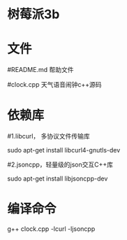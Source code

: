 # 树莓派3b

# 文件

#README.md 帮助文件

#clock.cpp 天气语音闹钟c++源码

# 依赖库

#1.libcurl， 多协议文件传输库

sudo apt-get install libcurl4-gnutls-dev

#2.jsoncpp，轻量级的json交互C++库

sudo apt-get install  libjsoncpp-dev

# 编译命令

g++ clock.cpp -lcurl -ljsoncpp
